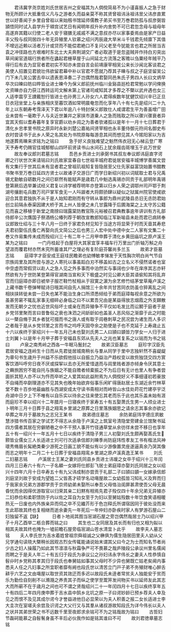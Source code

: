 <!-- { "loadSidebar": true } -->
　　君讳冀字尧京姓刘氏世居吉州之安福其为人倜傥简易不为小谨喜振人之急于财物无所顾计大抵重信义凡与之游者久而益亲莫不称其贤曾祖讳泳祖讳昱父讳彦直累世以好善闻于乡里自曾祖以来始剏书馆延师儒教子弟买书至万巻君防孤与叔彦弼皆頴悟同时试入县学升于頖宫试艺日有闻明年叔升补内舍势不可已君忽念母与祖母年高遂弃其籍以归使二老人安于寝膳无戚戚不满之意叔亦尽以家事委焉由是家产日益丰父殁与叔同居四十年无异殖里人钦慕之绍兴丙辰歳大旱米斗千钱君先倾廪下其值不增远近赖以活者万计或贷而不能偿君絶口不复问父老至今犹能言也君之所居当吉袁之冲径路也方艰难时东北士大夫奔荆湖交广者必取道于是忽盗贼并作持白刃突出草间阑官道刼行旅者所在蠭起君栅草屋于山间延北方流落之客赡以刍粟经年贼平乃得行后有去为显官者君初实不知亦未尝自言会前靖康宰相吴公来长沙闻北客谈君之美使人招置见君貌壮伟欲留君幕中补以官君不愿就乃荐其子暕与叔之子庭坚留吴公门下未几吴公罢去卒以遗表恩泽奏二子岂偶然哉君娶同邑朱氏子男四人长曰文炳早卒次曰暕曰昉曰晔皆业进士暕今为保义郎前抚州临川金谿县廵检君常勉以学问俾换文资暕亦自力获江西转运司文解未第上官诸司咸知其才多荐之不槩以武弁遇也女三人适李震亨王諲戴恕行皆进士也孙男三人孙女六人君得疾数年犹健饮绍兴辛已正旦日衣冠坐堂上与亲族相庆至暮饮酒如常明晨奄忽而化享年八十有七先是绍兴二十九年上以东朝寿考霈泽天下君以年逾八十特封保义郎致仕人咸谓君生平为善虽增广田业未尝有一毫欺于人与夫近世兼幷之家挟市道乗人之急而贱取之所以骤兴骤衰者异宜其天假以耆寿暮年复享官爵以劝乡闾之为善者欤诸孤以是年十一月十七日葬君于清化乡忠孝里书院之原异时永新刘楚公嘉祐间贤宰相也永丰董侍御元符间名御史布衣时尝读书于此乡人荣之名其处为书院原每每游息其间而想见其人今隂阳家以为吉地遂葬焉暕来求铭为之铭曰
　　急于好义良独难望之魁然伟衣冠无心梯云登广寒天予寿考仍赐官佳城郁郁山四环前贤读书山水间石上犹余屐齿斑埋玉于此万世安
　　故左奉议郎刘君墓志铭
　　吾邑乡贡进士刘承弼书其叔左奉议郎讳庭直字谔卿之行状世次来请铭曰刘氏故家宜春自七世祖丰城府君徙居安福丰城博学善属文尝有文集行于世其后未有显者君之曾祖玑祖知复皆隐居至父仕先家益富饶始置书舘教书聚书至万巻日延四方贤士以故诸子交游日广而学日新绍兴初以词赋取士君与兄禹锡尤勤敏自砺数月之间已崭然有能赋声是歳君几中魁选禹锡亦同贡于礼部明年禹锡登第厥后选举兼试经义君复以诗学被荐明年亦登第以归乡人荣之调鄂州司戸鄂于荆湖号攘剧屯兵数万司戸掌军食无一人呌詉者大将颇骄肆以疑似之狱属州院官使咸欲迎合其意君独执不从于是人始知君刚而有守转从事郎为鼎州武陵县丞旧无丞防君始创立前隔永泰渠因建大桥于其上州人皆便之未几甘露降于后圃海棠之上太守苏公籍见而喜之移植于新堂之南牓曰瑞露棠防教官陈元裕被召君典教事逾年讲训有方礼部侍郎辛公次膺国子祭酒杨公椿列荐于朝改宣教郎知临江军新喻县未赴而君已病转奉议郎致仕绍与三十年八月一日终于家君负材见知于当途方将显荣于时而天啬其寿悲夫君初娶伍氏蚤亡再娶向氏文简公之后也男三人宏中处中德中女二人家有文集二十巻又作易集传未成而殁绍兴三十有二年十二月甲申葬于清化乡黄田庙坑之原卢溪王某为之铭曰
　　一门丹桂起于白屋将大其家宜享丰福车行万里出门折轴万斛之舟望涯而覆君材亦然未究所蓄谁其尸之理必有复阶庭芬馨尚多兰玉
　　故弟才臣墓志铭
　　庭璋字才臣安成王庭珪民瞻弟也幼愽敏孝悌发于天性胸次明白尚气节自宗族闾里及其所尝与游之人寄托以事虽蹈白刃不移盖如古之立名义不侵然诺者也室中空虚而常假贷以赴人之急人见之外多事而中泊然实与事阔也少年在庠序其志亦轩然欲有为于世防某登第得官湖南当宣和天下极盛之时见公卿大臣其语偷知其将乱弃官而归庭璋亦即日裭举子服芒鞋竹杖相从于寂寞之濵为余艺修竹结茅堂草庵卢溪之上藏书数千卷弹琴赋诗日哦其间自先人捐馆三十余年共甘苦同衣防虽仓猝离乱之间相扶挟转徙未尝一日失也某不能治生身口所须悉倾给于弟而庭璋每视余意之所欲为虽甚劳窘不辄乱家事无细碎必身临之曰不以累吾兄由是某益得放志烟霞之外支頥散发而无朝夕之忧也近世风俗坏士或亲在而异殖争不平仅如毛发比而讼鬭于庭者于是乡党邻里聚而言曰昔鲁俗之衰也洙泗之间龂龂如也盖圣人恶风俗之渐靡于此之时能以一槩自脩于其乡者犹可掇而书之唐人或有取于闾巷刺草之民况尝为诸生而人多识之者哉于是从乡党邻里之言而书之呜呼天固夺余之助使是子也不克延于上寿歳止五十六以疾终于家绍兴十一年五月己未也娶刘氏男二人曰頴曰顗皆力学女一人归于进士刘翼卜以是年十月甲子葬于安福县东郊从先夫人之兆也某复系之以铭而为书之铭曰
　　卢泉之南秀岭之西各一牛眠马鬛封之
　　故弟汉臣墓志
　　庭珍字汉臣先君居安福之连岭生十日而从先君徙居城南稍长与羣从同学于里中志独轩然不喜龊龊为章句书生歳升于州益不乐欲假他技以自振立乃益治产趋权变以故赀独饶交四方賔客饮酒呌呼穷日夜不厌或探挈以去亦无所爱惜退而与闾里贱者游亦倾身令厌其意士之羇旅困穷不能自托与族姻之不能自赡者倾槖振之不为后日有无计也里人有争者尝面折其短人亦不以为忤而卒听之人爱其如此益附焉为人倜傥好义不事细谨初若豪放不自绳而卒劘理道亦不见其失也晚年始欲弃俗事乐闲旷得唐赵居士东湖近余竹林草堂不数十百歩地最幽胜与西湖安成太守读书斋相对而峙皆山水佳处莳花竹建亭宇泛舟湖中日夕上下不唯有以自乐实以待余之往来使忘其老而乐于此也其乐盖未始有涯而庭珍不幸以绍兴十二年腊月一日寝疾终于家寿五十有五娶萧氏生男一人颀业进士卜明年三月十日葬于县之翔鸾乡里湖之原葬之日里落族姻思之请余志其事余亦欲记卒葬之年月于墓故为之志兄王某书
　　故弟德庄墓志
　　余防弟庭玮字德庄夙敏慧渉猎书传百家之学试艺不得志从余隐于卢溪之上筑室号清隐堂旁建金兰馆聚书延四方儒者其居在穷僻陋巷之中不干预人事开竹径通草堂从余彷徉未尝不移日也享年五十有一绍兴十一年五月十七日以疾终于清隐子男三人初娶刘氏生颇再娶髙氏生颢皆业儒女三人长适进士刘可行次适承信郎刘暕季尚防庭玮性孝友工书有楷法风神瓌秀脩眉长髯絶类秦少游死之日画工貌不能似有以少游像置灵座遂逼真余乃哭其像而志之明年十二月二十七日葬于安福县翔鸾乡里湖之原卢溪真逸王某书
　　刘氏二妇墓志铭
　　卢溪居士王某之妻刘氏同县乡贡进士讳瑗之女卒于绍兴十三年闰四月三日寿六十有六一子名頔一女嫁将仕郎彭飞居士弟庭璋亦娶刘氏同居之女以绍兴十四年六月十日卒寿五十有九父讳成制亦尝贡于礼部二子曰頴曰顗一女嫁承信郎刘庭坚刘故于安成为望姓二父皆髙才硕学名动塲屋故二女幼孤皆习知礼义及筓而归于我家余兄弟方游郡学贡于京师幼弟未娶所以奉吾父母恪治闺屏甚肃使吾父母无晨昏忧而余因得优游取官以归荣其亲二妇黙有相焉先君子殁仅四十年余兄弟无异殖亦二妇恭俭和柔职馈防于内以佐之耳自为女至于为妇以至舅姑殁数十年饮食笑语相暖热无一日废也内外族亲异而伺之卒不见纎芥形于色岂释氏所谓宿因同于彼处没而来生此耶故其终也复相继而逝余妻先一年死后一年仲妇亦卧疾时家人有梦游石屋山二妇独留不返【缺】　　　日者卜地阅其图当宻湖石屋之旁岂偶然哉居士乃以绍兴甲子十月乙酉举二柩合葬而铭之曰
　　其生也二女同居及其长而有归也又相为姒以相其夫故其终也掩为一墟前瞻石屋旁临宻湖山苍水清宜卜此乎
　　故李夫人墓志铭
　　夫人李氏世为吉水着姓曾祖宗舜祖诚之父楙俱为儒生隐居田里夫人幼从父兄学通句读晓大槩稍长因观古烈女传辄能诵说始末谓其父曰今之为士而知名节者尚少古之妇人操履乃如此其节凛凛与秋霜争严可不畏慕之哉庐陵段公承议州里名儒闻而聘之于是夫人年二十有五归于段氏为承议公之孙妇讳永字伟长之妻夫人性恭慎自髫丱时乡党称其孝其归于段氏也奉舅姑如事其父母时不少异也舅既亡姑老矣阃内事悉夫人任之凡妇事之所宜职者靡有阙也段氏世以清苦立门戸子弟不务殖财唯心醉舌耕乎六艺之文由塲屋以取世资其效迂而多迟以故段氏未逹者常贫夫人独能安于贫而乐为勤俭自刻削不以滫瀡之养责其子而纵之使学至鬻笄发间物买书以延师友此其志大而所蕲不在于歳月之间也可不谓之贤哉绍兴二十一年闰四月十七日以疾终享年五十有四后二年四月庚申葬于吉水县中鹄乡北坑之原一子曰谔妙龄已预乡荐夫人幸及见之而恨不及见其成尔谔今才誉益进他日必显荣以为夫人积善之报二女长适进士李大圭次在室嗟夫余尝及识谔之大父行又与其羣从诸叔游故知段氏为详今伟长以夫人之状幷其弟世荣之书不远数千里至夜郎求余铭可不为之铭哉故为铭曰
　　古哲妇节磊砢能慕之自髫鬌身虽不丰后必伙我作如是铭其谁曰不可
　　故刘君徳章墓志铭
